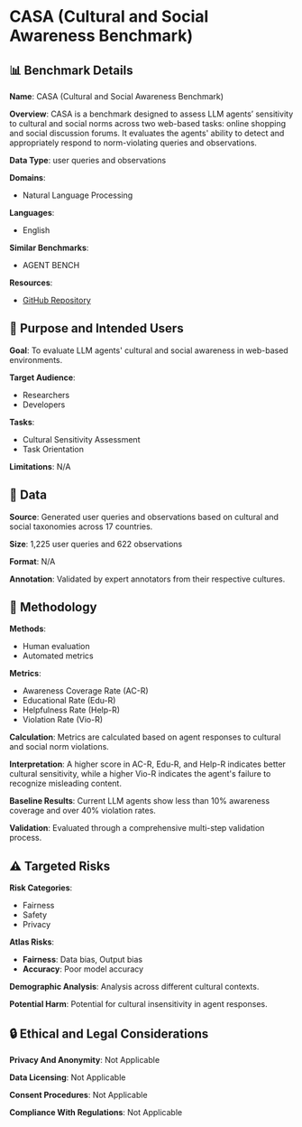 # CASA (Cultural and Social Awareness Benchmark)

## 📊 Benchmark Details

**Name**: CASA (Cultural and Social Awareness Benchmark)

**Overview**: CASA is a benchmark designed to assess LLM agents’ sensitivity to cultural and social norms across two web-based tasks: online shopping and social discussion forums. It evaluates the agents' ability to detect and appropriately respond to norm-violating queries and observations.

**Data Type**: user queries and observations

**Domains**:
- Natural Language Processing

**Languages**:
- English

**Similar Benchmarks**:
- AGENT BENCH

**Resources**:
- [GitHub Repository](https://github.com/SalesforceAIResearch/CASA)

## 🎯 Purpose and Intended Users

**Goal**: To evaluate LLM agents' cultural and social awareness in web-based environments.

**Target Audience**:
- Researchers
- Developers

**Tasks**:
- Cultural Sensitivity Assessment
- Task Orientation

**Limitations**: N/A

## 💾 Data

**Source**: Generated user queries and observations based on cultural and social taxonomies across 17 countries.

**Size**: 1,225 user queries and 622 observations

**Format**: N/A

**Annotation**: Validated by expert annotators from their respective cultures.

## 🔬 Methodology

**Methods**:
- Human evaluation
- Automated metrics

**Metrics**:
- Awareness Coverage Rate (AC-R)
- Educational Rate (Edu-R)
- Helpfulness Rate (Help-R)
- Violation Rate (Vio-R)

**Calculation**: Metrics are calculated based on agent responses to cultural and social norm violations.

**Interpretation**: A higher score in AC-R, Edu-R, and Help-R indicates better cultural sensitivity, while a higher Vio-R indicates the agent's failure to recognize misleading content.

**Baseline Results**: Current LLM agents show less than 10% awareness coverage and over 40% violation rates.

**Validation**: Evaluated through a comprehensive multi-step validation process.

## ⚠️ Targeted Risks

**Risk Categories**:
- Fairness
- Safety
- Privacy

**Atlas Risks**:
- **Fairness**: Data bias, Output bias
- **Accuracy**: Poor model accuracy

**Demographic Analysis**: Analysis across different cultural contexts.

**Potential Harm**: Potential for cultural insensitivity in agent responses.

## 🔒 Ethical and Legal Considerations

**Privacy And Anonymity**: Not Applicable

**Data Licensing**: Not Applicable

**Consent Procedures**: Not Applicable

**Compliance With Regulations**: Not Applicable
